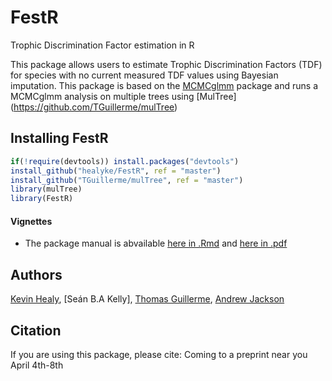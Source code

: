 # FestR
Trophic Discrimination Factor estimation in R

This package allows users to estimate Trophic Discrimination Factors (TDF) for species with no current measured TDF values using Bayesian imputation. 
This package is based on the [MCMCglmm](http://cran.r-project.org/web/packages/MCMCglmm/index.html) package
and runs a MCMCglmm analysis on multiple trees using [MulTree] (https://github.com/TGuillerme/mulTree)

## Installing FestR
```r
if(!require(devtools)) install.packages("devtools")
install_github("healyke/FestR", ref = "master")
install_github("TGuillerme/mulTree", ref = "master")
library(mulTree)
library(FestR)
```

#### Vignettes
*  The package manual is abvailable [here in .Rmd](https://github.com/healyke/FestR/blob/master/doc/Introduction-to-FestR.Rmd) and [here in .pdf](https://github.com/healyke/FestR/blob/master/doc/Introduction-to-FestR.pdf)


Authors
-------
[Kevin Healy](http://healyke.github.io), [Seán B.A Kelly], [Thomas Guillerme](http://tguillerme.github.io), [Andrew Jackson](https://github.com/AndrewLJackson)

Citation
-------
If you are using this package, please cite: Coming to a preprint near you April 4th-8th
